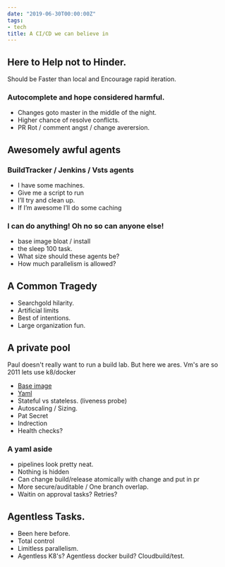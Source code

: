 ```yaml
---
date: "2019-06-30T00:00:00Z"
tags:
- tech
title: A CI/CD we can believe in
---
```


## Here to Help not to Hinder. 

Should be Faster than local and  Encourage rapid iteration. 

### Autocomplete and hope considered harmful.
* Changes goto master in the middle of the night. 
* Higher chance of resolve conflicts.
* PR Rot / comment angst / change averersion.

## Awesomely awful agents

### BuildTracker / Jenkins / Vsts agents
* I have some machines.
* Give me a script to run
* I’ll try and clean up. 
* If I’m awesome I’ll do some caching

### I can do anything! Oh no so can anyone else!

* base image bloat  / install 
* the sleep 100 task.
* What size should these agents be?
* How much parallelism is allowed?

## A Common Tragedy 

* Searchgold hilarity.
* Artificial limits
* Best of intentions. 
* Large organization fun.

## A private pool
Paul doesn't really want to run a build lab. But here we ares. Vm's are so 2011 lets use k8/docker

* [Base image](https://msdata.visualstudio.com/Vienna/_git/kubernetes-util?path=%2Fazureml-infra%2Fsrc%2Fdockeragent%2Fdockerfile&version=GBmaster)
* [Yaml](azureml-infra/deploy/templates/k8s/dockeragent.yaml) 
* Stateful vs stateless. (liveness probe)
* Autoscaling / Sizing. 
* Pat Secret
* Indrection
* Health checks? 

### A yaml aside 
* pipelines look pretty neat.
* Nothing is hidden
* Can change build/release atomically with change and put in pr
* More secure/auditable / One branch overlap.
* Waitin on approval tasks? Retries? 

## Agentless Tasks.
* Been here before.
* Total control
* Limitless parallelism. 
* Agentless K8's? Agentless docker build? Cloudbuild/test. 

